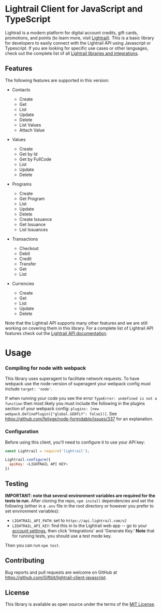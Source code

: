 # Lightrail Client for JavaScript and TypeScript

Lightrail is a modern platform for digital account credits, gift cards, promotions, and points (to learn more, visit [Lightrail](https://www.lightrail.com/)). This is a basic library for developers to easily connect with the Lightrail API using Javascript or Typescript. If you are looking for specific use cases or other languages, check out the complete list of all [Lightrail libraries and integrations](https://github.com/Giftbit/Lightrail-API-Docs/blob/master/README.md#lightrail-integrations).


## Features

The following features are supported in this version:

- Contacts
  - Create
  - Get
  - List 
  - Update
  - Delete
  - List Values
  - Attach Value
 
- Values
  - Create
  - Get by Id
  - Get by FullCode
  - List
  - Update
  - Delete
  
- Programs
  - Create
  - Get Program
  - List
  - Update
  - Delete
  - Create Issuance
  - Get Issuance
  - List Issuances

- Transactions
  - Checkout
  - Debit
  - Credit
  - Transfer
  - Get 
  - List
  
- Currencies
  - Create
  - Get
  - List 
  - Update
  - Delete


Note that the Lightrail API supports many other features and we are still working on covering them in this library. For a complete list of Lightrail API features check out the [Lightrail API documentation](https://www.lightrail.com/docs/).


# Usage

### Compiling for node with webpack

This library uses superagent to facilitate network requests.  To have webpack use the node-version of superagent your webpack config must include `target: 'node'`.

If when running your code you see the error `TypeError: undefined is not a function` then most likely you must include the following in the plugins section of your webpack config: `plugins: [new webpack.DefinePlugin({"global.GENTLY": false})]`.  See https://github.com/felixge/node-formidable/issues/337 for an explanation.


### Configuration

Before using this client, you'll need to configure it to use your API key:

```javascript
const Lightrail = require('lightrail');

Lightrail.configure({
  apiKey: <LIGHTRAIL API KEY>
})
```

## Testing

**IMPORTANT: note that several environment variables are required for the tests to run.** After cloning the repo, `npm install` dependencies and set the following (either in a `.env` file in the root directory or however you prefer to set environment variables):

- `LIGHTRAIL_API_PATH`: set to `https://api.lightrail.com/v2`
- `LIGHTRAIL_API_KEY`: find this in to the Lightrail web app -- go to your [account settings](https://www.lightrail.com/app/#/account/profile), then click 'Integrations' and 'Generate Key.' **Note** that for running tests, you should use a test mode key.

Then you can run `npm test`.


## Contributing

Bug reports and pull requests are welcome on GitHub at <https://github.com/Giftbit/lightrail-client-javascript>.


## License

This library is available as open source under the terms of the [MIT License](http://opensource.org/licenses/MIT).
